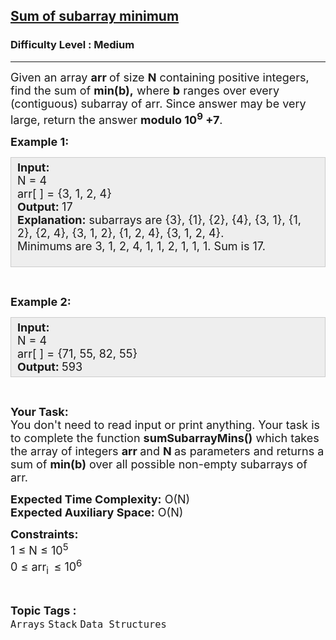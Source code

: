 <h2><a href="https://practice.geeksforgeeks.org/problems/sum-of-subarray-minimum/1?utm_source=youtube&utm_medium=collab_striver_ytdescription&utm_campaign=sum-of-subarray-minimum">Sum of subarray minimum</a></h2><h3>Difficulty Level : Medium</h3><hr><div class="problems_problem_content__Xm_eO"><p><span style="font-size:18px">Given an array <strong>a</strong><strong>rr&nbsp;</strong>of size <strong>N</strong>&nbsp;containing&nbsp;positive integers, find the sum of <strong>min(b),</strong> where <strong>b</strong> ranges over every (contiguous) subarray of arr. Since answer may be very large, return the answer <strong>modulo 10<sup>9</sup>&nbsp;+7</strong>.&nbsp;</span></p>

<p><span style="font-size:18px"><strong>Example 1:</strong></span></p>

<div style="--darkreader-inline-bgcolor:#222426; --darkreader-inline-bgimage:initial; --darkreader-inline-border-bottom:#3e4446; --darkreader-inline-border-left:#3e4446; --darkreader-inline-border-right:#3e4446; --darkreader-inline-border-top:#3e4446; background:#eeeeee; border:1px solid #cccccc; padding:5px 10px"><span style="font-size:18px"><strong>Input:</strong><br>
N = 4<br>
arr[ ] = {3, 1, 2, 4}<br>
<strong>Output: </strong>17<br>
<strong>Explanation:</strong> subarrays are {3}, {1}, {2}, {4}, {3, 1}, {1, 2}, {2, 4}, {3, 1, 2}, {1, 2, 4}, {3, 1, 2, 4}.<br>
Minimums are 3, 1, 2, 4, 1, 1, 2, 1, 1, 1. Sum is 17.</span><br>
&nbsp;</div>

<p>&nbsp;</p>

<p><span style="font-size:18px"><strong>Example 2:</strong></span></p>

<div style="--darkreader-inline-bgcolor:#222426; --darkreader-inline-bgimage:initial; --darkreader-inline-border-bottom:#3e4446; --darkreader-inline-border-left:#3e4446; --darkreader-inline-border-right:#3e4446; --darkreader-inline-border-top:#3e4446; background:#eeeeee; border:1px solid #cccccc; padding:5px 10px"><span style="font-size:18px"><strong>Input:</strong><br>
N = 4<br>
arr[ ] = {71, 55, 82, 55}<br>
<strong>Output: </strong>593</span></div>

<p>&nbsp;</p>

<p><span style="font-size:18px"><strong>Your Task:</strong><br>
You don't need to read input or print anything. Your task is to complete the function <strong>sumSubarrayMins()</strong>&nbsp;which takes the&nbsp;array of&nbsp;integers&nbsp;<strong>arr </strong>and <strong>N&nbsp;</strong>as parameters and returns a sum of <strong>min(b)</strong> over all possible non-empty subarrays of arr.</span></p>

<p><span style="font-size:18px"><strong>Expected Time Complexity:</strong>&nbsp;O(N)<br>
<strong>Expected Auxiliary Space:</strong>&nbsp;O(N)</span></p>

<p><span style="font-size:18px"><strong>Constraints:</strong><br>
1 ≤ N ≤ 10<sup>5</sup><br>
0 ≤ arr<sub>i&nbsp; </sub>≤ 10<sup>6</sup></span></p>
</div><br><p><span style=font-size:18px><strong>Topic Tags : </strong><br><code>Arrays</code>&nbsp;<code>Stack</code>&nbsp;<code>Data Structures</code>&nbsp;